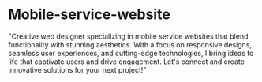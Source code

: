# Mobile-service-website
"Creative web designer specializing in mobile service websites that blend functionality with stunning aesthetics. With a focus on responsive designs, seamless user experiences, and cutting-edge technologies, I bring ideas to life that captivate users and drive engagement. Let's connect and create innovative solutions for your next project!"
